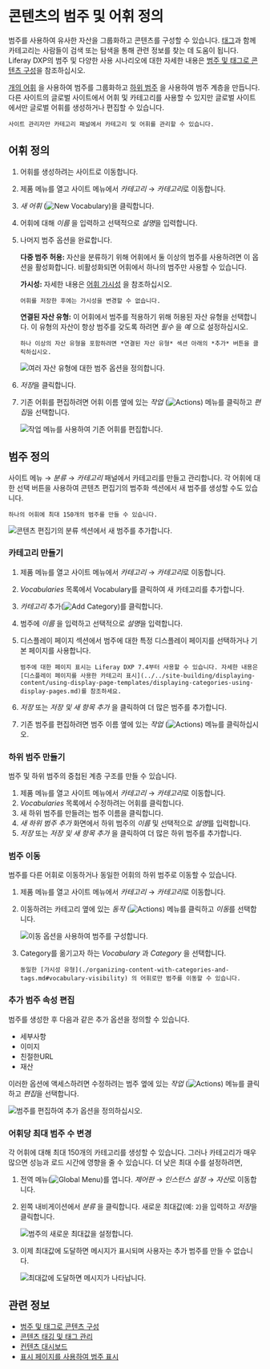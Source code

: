 # 콘텐츠의 범주 및 어휘 정의

범주를 사용하여 유사한 자산을 그룹화하고 콘텐츠를 구성할 수 있습니다. [태그](./tagging-content-and-managing-tags.md)과 함께 카테고리는 사람들이 검색 또는 탐색을 통해 관련 정보를 찾는 데 도움이 됩니다. Liferay DXP의 범주 및 다양한 사용 시나리오에 대한 자세한 내용은 [범주 및 태그로 콘텐츠 구성](organizing-content-with-categories-and-tags.md)을 참조하십시오.

[개의 어휘](#defining-vocabularies) 을 사용하여 범주를 그룹화하고 [하위 범주](#creating-subcategories) 을 사용하여 범주 계층을 만듭니다. 다른 사이트의 글로벌 사이트에서 어휘 및 카테고리를 사용할 수 있지만 글로벌 사이트에서만 글로벌 어휘를 생성하거나 편집할 수 있습니다.

```{note}
사이트 관리자만 카테고리 패널에서 카테고리 및 어휘를 관리할 수 있습니다.
```

## 어휘 정의

1. 어휘를 생성하려는 사이트로 이동합니다.
1. 제품 메뉴를 열고 사이트 메뉴에서 *카테고리* &rarr; *카테고리*로 이동합니다.
1. *새 어휘* (![New Vocabulary](../../images/icon-plus.png))을 클릭합니다.
1. 어휘에 대해 *이름* 을 입력하고 선택적으로 *설명*을 입력합니다.
1. 나머지 범주 옵션을 완료합니다.

   **다중 범주 허용:** 자산을 분류하기 위해 어휘에서 둘 이상의 범주를 사용하려면 이 옵션을 활성화합니다. 비활성화되면 어휘에서 하나의 범주만 사용할 수 있습니다.

   **가시성:** 자세한 내용은 [어휘 가시성](./organizing-content-with-categories-and-tags.md#vocabulary-visibility) 을 참조하십시오.

   ```{important}
   어휘를 저장한 후에는 가시성을 변경할 수 없습니다.
   ```

   **연결된 자산 유형:** 이 어휘에서 범주를 적용하기 위해 허용된 자산 유형을 선택합니다. 이 유형의 자산이 항상 범주를 갖도록 하려면 *필수* 을 *예* 으로 설정하십시오.

   ```{tip}
   하나 이상의 자산 유형을 포함하려면 *연결된 자산 유형* 섹션 아래의 *추가* 버튼을 클릭하십시오.
   ```

   ![여러 자산 유형에 대한 범주 옵션을 정의합니다.](./defining-categories-and-vocabularies-for-content/images/02.png)

1. *저장*을 클릭합니다.
1. 기존 어휘를 편집하려면 어휘 이름 옆에 있는 *작업* (![Actions](../../images/icon-actions.png)) 메뉴를 클릭하고 *편집*을 선택합니다.

    ![작업 메뉴를 사용하여 기존 어휘를 편집합니다.](./defining-categories-and-vocabularies-for-content/images/08.png)

## 범주 정의

사이트 메뉴 &rarr; *분류* &rarr; *카테고리* 패널에서 카테고리를 만들고 관리합니다. 각 어휘에 대한 선택 버튼을 사용하여 콘텐츠 편집기의 범주화 섹션에서 새 범주를 생성할 수도 있습니다.

```{important}
하나의 어휘에 최대 150개의 범주를 만들 수 있습니다.
```

![콘텐츠 편집기의 분류 섹션에서 새 범주를 추가합니다.](./defining-categories-and-vocabularies-for-content/images/04.png)

### 카테고리 만들기

1. 제품 메뉴를 열고 사이트 메뉴에서 *카테고리* &rarr; *카테고리*로 이동합니다.
1. *Vocabularies* 목록에서 Vocabulary를 클릭하여 새 카테고리를 추가합니다.
1. *카테고리* 추가(![Add Category](../../images/icon-add.png))를 클릭합니다.
1. 범주에 *이름* 을 입력하고 선택적으로 *설명*을 입력합니다.
1. 디스플레이 페이지 섹션에서 범주에 대한 특정 디스플레이 페이지를 선택하거나 기본 페이지를 사용합니다.

   ```{note}
   범주에 대한 페이지 표시는 Liferay DXP 7.4부터 사용할 수 있습니다. 자세한 내용은 [디스플레이 페이지를 사용한 카테고리 표시](../../site-building/displaying-content/using-display-page-templates/displaying-categories-using-display-pages.md)를 참조하세요.
   ```

1. *저장* 또는 *저장 및 새 항목 추가* 을 클릭하여 더 많은 범주를 추가합니다.
1. 기존 범주를 편집하려면 범주 이름 옆에 있는 *작업* (![Actions](../../images/icon-actions.png)) 메뉴를 클릭하십시오.

### 하위 범주 만들기

범주 및 하위 범주의 중첩된 계층 구조를 만들 수 있습니다.

1. 제품 메뉴를 열고 사이트 메뉴에서 *카테고리* &rarr; *카테고리*로 이동합니다.
1. *Vocabularies* 목록에서 수정하려는 어휘를 클릭합니다.
1. 새 하위 범주를 만들려는 범주 이름을 클릭합니다.
1. *새 하위 범주 추가* 화면에서 하위 범주의 *이름* 및 선택적으로 *설명*를 입력합니다.
1. *저장* 또는 *저장 및 새 항목 추가* 을 클릭하여 더 많은 하위 범주를 추가합니다.

### 범주 이동

범주를 다른 어휘로 이동하거나 동일한 어휘의 하위 범주로 이동할 수 있습니다.

1. 제품 메뉴를 열고 사이트 메뉴에서 *카테고리* &rarr; *카테고리*로 이동합니다.
1. 이동하려는 카테고리 옆에 있는 *동작* (![Actions](../../images/icon-actions.png)) 메뉴를 클릭하고 *이동*를 선택합니다.

    ![이동 옵션을 사용하여 범주를 구성합니다.](./defining-categories-and-vocabularies-for-content/images/03.png)

1. Category를 옮기고자 하는 *Vocabulary* 과 *Category* 을 선택합니다.

    ```{note}
    동일한 [가시성 유형](./organizing-content-with-categories-and-tags.md#vocabulary-visibility) 의 어휘로만 범주를 이동할 수 있습니다.
    ```

### 추가 범주 속성 편집

범주를 생성한 후 다음과 같은 추가 옵션을 정의할 수 있습니다.

- 세부사항
- 이미지
- 친절한URL
- 재산

이러한 옵션에 액세스하려면 수정하려는 범주 옆에 있는 *작업* (![Actions](../../images/icon-actions.png)) 메뉴를 클릭하고 *편집*을 선택합니다.

![범주를 편집하여 추가 옵션을 정의하십시오.](./defining-categories-and-vocabularies-for-content/images/10.png)

### 어휘당 최대 범주 수 변경

각 어휘에 대해 최대 150개의 카테고리를 생성할 수 있습니다. 그러나 카테고리가 매우 많으면 성능과 로드 시간에 영향을 줄 수 있습니다. 더 낮은 최대 수를 설정하려면,

1. 전역 메뉴(![Global Menu](../../images/icon-applications-menu.png))를 엽니다. *제어판* &rarr; *인스턴스 설정* &rarr; *자산*로 이동합니다.

1. 왼쪽 내비게이션에서 *분류* 을 클릭합니다. 새로운 최대값(예: `2`)을 입력하고 *저장*을 클릭합니다.

    ![범주의 새로운 최대값을 설정합니다.](./defining-categories-and-vocabularies-for-content/images/11.png)

1.  이제 최대값에 도달하면 메시지가 표시되며 사용자는 추가 범주를 만들 수 없습니다.

    ![최대값에 도달하면 메시지가 나타납니다.](./defining-categories-and-vocabularies-for-content/images/12.png)

## 관련 정보

- [범주 및 태그로 콘텐츠 구성](./organizing-content-with-categories-and-tags.md)
- [콘텐츠 태깅 및 태그 관리](./tagging-content-and-managing-tags.md)
- [컨텐츠 대시보드](../content-dashboard/about-the-content-dashboard.md)
- [표시 페이지를 사용하여 범주 표시](../../site-building/displaying-content/using-display-page-templates/displaying-categories-using-display-pages.md)
